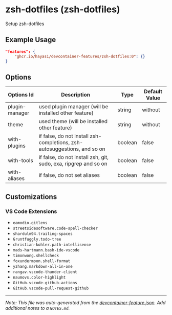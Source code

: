 
# zsh-dotfiles (zsh-dotfiles)

Setup zsh-dotfiles

## Example Usage

```json
"features": {
    "ghcr.io/hayas1/devcontainer-features/zsh-dotfiles:0": {}
}
```

## Options

| Options Id | Description | Type | Default Value |
|-----|-----|-----|-----|
| plugin-manager | used plugin manager (will be installed other feature) | string | without |
| theme | used theme (will be installed other feature) | string | without |
| with-plugins | if false, do not install zsh-completions, zsh-autosuggestions, and so on | boolean | false |
| with-tools | if false, do not install zsh, git, sudo, exa, ripgrep and so on | boolean | false |
| with-aliases | if false, do not set aliases | boolean | false |

## Customizations

### VS Code Extensions

- `eamodio.gitlens`
- `streetsidesoftware.code-spell-checker`
- `shardulm94.trailing-spaces`
- `Gruntfuggly.todo-tree`
- `christian-kohler.path-intellisense`
- `mads-hartmann.bash-ide-vscode`
- `timonwong.shellcheck`
- `foxundermoon.shell-format`
- `yzhang.markdown-all-in-one`
- `rangav.vscode-thunder-client`
- `naumovs.color-highlight`
- `GitHub.vscode-github-actions`
- `GitHub.vscode-pull-request-github`



---

_Note: This file was auto-generated from the [devcontainer-feature.json](https://github.com/hayas1/devcontainer-features/blob/main/src/zsh-dotfiles/devcontainer-feature.json).  Add additional notes to a `NOTES.md`._
